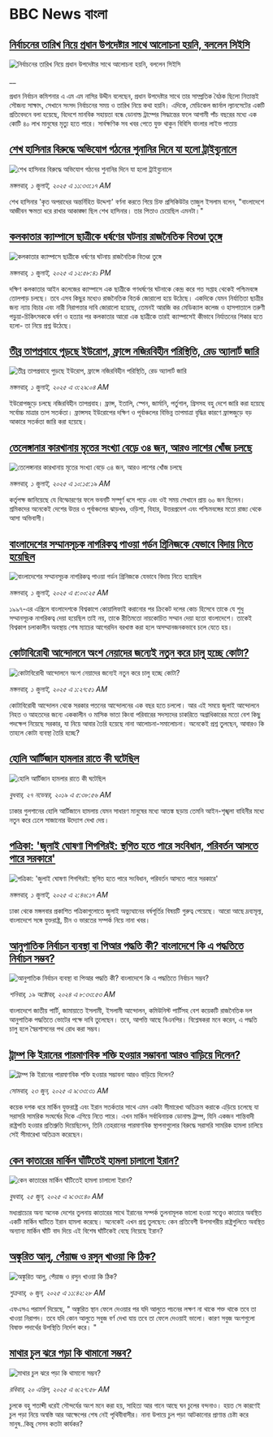 # BBC News বাংলা## [নির্বাচনের তারিখ নিয়ে প্রধান উপদেষ্টার সাথে আলোচনা হয়নি, বললেন সিইসি](https://www.bbc.co.uk/bengali/live/cgjggn042v4t?at_campaign=githubrss)![নির্বাচনের তারিখ নিয়ে প্রধান উপদেষ্টার সাথে আলোচনা হয়নি, বললেন সিইসি](https://ichef.bbci.co.uk/ace/standard/240/cpsprodpb/c827/live/6ecb9a70-5668-11f0-9074-8989d8c97d87.png)__প্রধান নির্বাচন কমিশনার এ এম এম নাসির উদ্দীন বলেছেন, প্রধান উপদেষ্টার সাথে তার সাম্প্রতিক বৈঠক ছিলো নিতান্তই সৌজন্য সাক্ষাৎ, সেখানে সংসদ নির্বাচনের সময় ও তারিখ নিয়ে কথা হয়নি। এদিকে, মেডিকেল জার্নাল ল্যানসেটের একটি প্রতিবেদনে বলা হয়েছে, বিদেশে মানবিক সহায়তা বন্ধে ডোনাল্ড ট্রাম্পের সিদ্ধান্তের ফলে আগামী পাঁচ বছরের মধ্যে এক কোটি ৪০ লাখ মানুষের মৃত্যু হতে পারে। সার্বক্ষণিক সব খবর পেতে যুক্ত থাকুন বিবিসি বাংলার লাইভ পাতায়## [শেখ হাসিনার বিরুদ্ধে অভিযোগ গঠনের শুনানির দিনে যা হলো ট্রাইব্যুনালে](https://www.bbc.com/bengali/articles/cwyqqg20j11o?at_campaign=githubrss)![শেখ হাসিনার বিরুদ্ধে অভিযোগ গঠনের শুনানির দিনে যা হলো ট্রাইব্যুনালে](https://ichef.bbci.co.uk/ace/ws/240/cpsprodpb/2d6b/live/b8caa4b0-5661-11f0-b5c5-012c5796682d.jpg)_মঙ্গলবার, ১ জুলাই, ২০২৫ এ ১১:৩৩:১৭ AM_শেখ হাসিনার 'কৃত অপরাধের অন্তর্নিহিত উদ্দেশ্য' বর্ণনা করতে গিয়ে চিফ প্রসিকিউটর তাজুল ইসলাম বলেন, "বাংলাদেশে আজীবন ক্ষমতা ধরে রাখার আকাঙ্ক্ষা ছিল শেখ হাসিনার। তার পিতাও চেয়েছিল এমনটা।"## [কলকাতার ক্যাম্পাসে ছাত্রীকে ধর্ষণের ঘটনায় রাজনৈতিক বিতণ্ডা তুঙ্গে](https://www.bbc.com/bengali/articles/cwyrr3p7383o?at_campaign=githubrss)![কলকাতার ক্যাম্পাসে ছাত্রীকে ধর্ষণের ঘটনায় রাজনৈতিক বিতণ্ডা তুঙ্গে](https://ichef.bbci.co.uk/ace/ws/240/cpsprodpb/9af6/live/11209700-567b-11f0-95fc-edf89039c20a.jpg)_মঙ্গলবার, ১ জুলাই, ২০২৫ এ ১২:৫৮:৪১ PM_দক্ষিণ কলকাতার আইন কলেজের ক্যাম্পাসে এক ছাত্রীকে গণধর্ষণের ঘটনাকে কেন্দ্র করে গত সপ্তাহ থেকেই পশ্চিমবঙ্গে তোলপাড় চলছে। তবে এসব কিছুর মধ্যেও রাজনৈতিক বিতর্ক জোরালো হয়ে উঠেছে। 
একদিকে যেমন নির্যাতিতা ছাত্রীর জন্য ন্যায় বিচার এবং নারী নিরাপত্তার দাবি জোরালো হয়েছে, তেমনই আরজি কর মেডিক্যাল কলেজ ও হাসপাতালে তরুণী পড়ুয়া-চিকিৎসককে ধর্ষণ ও হত্যার পর কলকাতার আরো এক ছাত্রীকে তারই ক্যাম্পাসেই কীভাবে নির্যাতনের শিকার হতে হলো- তা নিয়ে প্রশ্ন উঠেছে।## [তীব্র তাপপ্রবাহে পুড়ছে ইউরোপ, ফ্রান্সে নজিরবিহীন পরিস্থিতি, রেড অ্যালার্ট জারি](https://www.bbc.com/bengali/articles/cedgg6zdydgo?at_campaign=githubrss)![তীব্র তাপপ্রবাহে পুড়ছে ইউরোপ, ফ্রান্সে নজিরবিহীন পরিস্থিতি, রেড অ্যালার্ট জারি](https://ichef.bbci.co.uk/ace/ws/240/cpsprodpb/6b32/live/88ffc730-5628-11f0-960d-e9f1088a89fe.jpg)_মঙ্গলবার, ১ জুলাই, ২০২৫ এ ৩:২৯:০৪ AM_ইউরোপজুড়ে চলছে নজিরবিহীন তাপপ্রবাহ। ফ্রান্স, ইতালি, স্পেন, জার্মানি, পর্তুগাল, গ্রিসসহ বহু দেশে জারি করা হয়েছে সর্বোচ্চ মাত্রার তাপ সতর্কতা। ফ্রান্সসহ ইউরোপের দক্ষিণ ও পূর্বাঞ্চলের বিভিন্ন তাপমাত্রা বৃদ্ধির কারণে ফ্রান্সজুড়ে বড় আকারে সতর্কতা জারি করা হয়েছে।## [তেলেঙ্গানার কারখানায় মৃতের সংখ্যা বেড়ে ৩৪ জন, আরও লাশের খোঁজ চলছে ](https://www.bbc.com/bengali/articles/c3355l4mv60o?at_campaign=githubrss)![তেলেঙ্গানার কারখানায় মৃতের সংখ্যা বেড়ে ৩৪ জন, আরও লাশের খোঁজ চলছে ](https://ichef.bbci.co.uk/ace/ws/240/cpsprodpb/c1fc/live/4d570af0-565e-11f0-b1cd-8721735d6041.jpg)_মঙ্গলবার, ১ জুলাই, ২০২৫ এ ১০:১৫:১৯ AM_কর্তৃপক্ষ জানিয়েছে যে বিস্ফোরণের ফলে ভবনটি সম্পূর্ণ ধসে পড়ে এবং ওই সময় সেখানে প্রায় ৬০ জন ছিলেন। শ্রমিকদের অনেকেই দেশের উত্তর ও পূর্বাঞ্চলের ঝাড়খণ্ড, ওড়িশা, বিহার, উত্তরপ্রদেশ এবং পশ্চিমবঙ্গের মতো রাজ্য থেকে আসা অভিবাসী।## [বাংলাদেশের সম্মানসূচক নাগরিকত্ব পাওয়া গর্ডন গ্রিনিজকে যেভাবে বিদায় নিতে হয়েছিল](https://www.bbc.com/bengali/articles/cvgnnm2e79lo?at_campaign=githubrss)![বাংলাদেশের সম্মানসূচক নাগরিকত্ব পাওয়া গর্ডন গ্রিনিজকে যেভাবে বিদায় নিতে হয়েছিল](https://ichef.bbci.co.uk/ace/ws/240/cpsprodpb/e663/live/8a81aab0-55c4-11f0-9074-8989d8c97d87.jpg)_মঙ্গলবার, ১ জুলাই, ২০২৫ এ ৫:০০:২৫ AM_১৯৯৭-এর এপ্রিলে বাংলাদেশকে বিশ্বকাপে কোয়ালিফাই করানোর পর ক্রিকেট দলের কোচ হিসেবে তাকে যে শুধু সম্মানসূচক নাগরিকত্ব দেয়া হয়েছিল তাই নয়, তাকে রীতিমতো নায়কোচিত সম্মান দেয়া হতো বাংলাদেশে। তাকেই বিশ্বকাপ চলাকালীন অবস্থায় শেষ ম্যাচের আগেরদিন বরখাস্ত করা হলে অসম্মানজনকভাবে চলে যেতে হয়।## [কোটাবিরোধী আন্দোলনে অংশ নেয়াদের জন্যেই নতুন করে চালু হচ্ছে কোটা?](https://www.bbc.com/bengali/articles/cpd11enqd54o?at_campaign=githubrss)![কোটাবিরোধী আন্দোলনে অংশ নেয়াদের জন্যেই নতুন করে চালু হচ্ছে কোটা?](https://ichef.bbci.co.uk/ace/ws/240/cpsprodpb/242c/live/60df9150-55c8-11f0-a1ca-8125e59f5995.jpg)_মঙ্গলবার, ১ জুলাই, ২০২৫ এ ১:২৭:৫১ AM_কোটাবিরোধী আন্দোলন থেকে সরকার পতনের আন্দোলনের এক বছর হতে চললো। আর এই সময়ে জুলাই আন্দোলনে নিহত ও আহতদের জন্যে এককালীন ও মাসিক ভাতা কিংবা পরিবারের সদস্যদের চাকরিতে অগ্রাধিকারের মতো বেশ কিছু পদক্ষেপ নিয়েছে সরকার, যা নিয়ে আবার তৈরি হয়েছে নানা আলোচনা-সমালোচনা। অনেকেই প্রশ্ন তুলছেন, আবারও কি তাহলে কোটা ব্যবস্থা তৈরি হচ্ছে?## [হোলি আর্টিজান হামলার রাতে কী ঘটেছিল](https://www.bbc.com/bengali/news-50545433?at_campaign=githubrss)![হোলি আর্টিজান হামলার রাতে কী ঘটেছিল](https://ichef.bbci.co.uk/ace/standard/240/cpsprodpb/62B6/production/_109907252_gettyimages-805243002.jpg)_বুধবার, ২৭ নভেম্বর, ২০১৯ এ ৫:৩৮:৫৬ AM_ঢাকার গুলশানের হোলি আর্টিজানে হামলায় যেমন সাধারণ মানুষের মধ্যে আতঙ্ক ছড়ায় তেমনি আইন-শৃঙ্খলা বাহিনীর মধ্যে নতুন করে ঢেলে সাজানোর উদ্যোগ দেখা দেয়।## [পত্রিকা: 'জুলাই ঘোষণা শিগগিরই: স্থগিত হতে পারে সংবিধান, পরিবর্তন আসতে পারে সরকারে'](https://www.bbc.com/bengali/articles/cr5vvq9dq98o?at_campaign=githubrss)![পত্রিকা: 'জুলাই ঘোষণা শিগগিরই: স্থগিত হতে পারে সংবিধান, পরিবর্তন আসতে পারে সরকারে'](https://ichef.bbci.co.uk/ace/ws/240/cpsprodpb/f14f/live/b91db740-5620-11f0-bd14-3d3bf149643c.jpg)_মঙ্গলবার, ১ জুলাই, ২০২৫ এ ২:৪৬:১৭ AM_ঢাকা থেকে মঙ্গলবার প্রকাশিত পত্রিকাগুলোতে জুলাই অভ্যুত্থানের বর্ষপূর্তির বিষয়টি গুরুত্ব পেয়েছে। আরো আছে দ্রব্যমূল্য, বাংলাদেশে সঙ্গে যুক্তরাষ্ট্র, চীন ও ভারতের সম্পর্ক নিয়ে নানা খবর।## [আনুপাতিক নির্বাচন ব্যবস্থা বা পিআর পদ্ধতি কী? বাংলাদেশে কি এ পদ্ধতিতে নির্বাচন সম্ভব?](https://www.bbc.com/bengali/articles/c78d090ezdpo?at_campaign=githubrss)![আনুপাতিক নির্বাচন ব্যবস্থা বা পিআর পদ্ধতি কী? বাংলাদেশে কি এ পদ্ধতিতে নির্বাচন সম্ভব?](https://ichef.bbci.co.uk/ace/ws/240/cpsprodpb/5da0/live/2da73d40-8bae-11ef-b6b0-c9af5f7f16e4.jpg)_শনিবার, ১৯ অক্টোবর, ২০২৪ এ ৮:৩৩:৫৩ AM_বাংলাদেশে জাতীয় পার্টি, জামায়াতে ইসলামী, ইসলামী আন্দোলন, কমিউনিস্ট পার্টিসহ বেশ কয়েকটি রাজনৈতিক দল আনুপাতিক পদ্ধতিতে ভোটের পক্ষে দাবি তুলেছেন। তবে, আপত্তি আছে বিএনপির। বিশ্লেষকরা মনে করেন, এ পদ্ধতি চালু হলে স্বৈরশাসনের পথ রোধ করা সম্ভব।## [ট্রাম্প কি ইরানের পারমাণবিক শক্তি হওয়ার সম্ভাবনা আরও বাড়িয়ে দিলেন? ](https://www.bbc.com/bengali/articles/cvg86g6v0r8o?at_campaign=githubrss)![ট্রাম্প কি ইরানের পারমাণবিক শক্তি হওয়ার সম্ভাবনা আরও বাড়িয়ে দিলেন? ](https://ichef.bbci.co.uk/ace/ws/240/cpsprodpb/3dd5/live/34133c20-5010-11f0-86d5-3b52b53af158.jpg)_সোমবার, ২৩ জুন, ২০২৫ এ ৯:৩৩:৩১ AM_কয়েক দশক ধরে মার্কিন যুক্তরাষ্ট্র এবং ইরান সতর্কতার সাথে এমন একটা সীমারেখা অতিক্রম করাকে এড়িয়ে চলেছে যা সরাসরি সামরিক সংঘর্ষের দিকে এগিয়ে নিতে পারে। এখন মার্কিন সর্বাধিনায়ক ডোনাল্ড ট্রাম্প, যিনি একজন শান্তিবাদী রাষ্ট্রপতি হওয়ার প্রতিশ্রুতি দিয়েছিলেন, তিনি তেহরানের পারমাণবিক স্থাপনাগুলোর বিরুদ্ধে সরাসরি সামরিক হামলা চালিয়ে সেই সীমারেখা অতিক্রম করেছেন।## [কেন কাতারের মার্কিন ঘাঁটিতেই হামলা চালালো ইরান?](https://www.bbc.com/bengali/articles/c0rvzg4v4wpo?at_campaign=githubrss)![কেন কাতারের মার্কিন ঘাঁটিতেই হামলা চালালো ইরান?](https://ichef.bbci.co.uk/ace/ws/240/cpsprodpb/2718/live/cf2b5aa0-5194-11f0-8485-7bd50fa63665.jpg)_বুধবার, ২৫ জুন, ২০২৫ এ ৯:৩৩:৪০ AM_মধ্যপ্রাচ্যের অন্য অনেক দেশের তুলনায় কাতারের সাথে ইরানের সম্পর্ক তুলনামূলক ভালো হওয়া সত্ত্বেও কাতারে অবস্থিত একটি মার্কিন ঘাটিতে ইরান হামলা করেছে। অনেকেই এখন প্রশ্ন তুলছেন: কেন প্রতিবেশী উপসাগরীয় রাষ্ট্রগুলিতে অবস্থিত অন্যান্য মার্কিন ঘাঁটি বাদ দিয়ে এই বিশেষ ঘাঁটিকেই বেছে নিয়েছে ইরান?## [অঙ্কুরিত আলু, পেঁয়াজ ও রসুন খাওয়া কি ঠিক?](https://www.bbc.com/bengali/articles/czx02yddpyjo?at_campaign=githubrss)![অঙ্কুরিত আলু, পেঁয়াজ ও রসুন খাওয়া কি ঠিক?](https://ichef.bbci.co.uk/ace/ws/240/cpsprodpb/ce8d/live/dd2f4bc0-41d1-11f0-9e00-eb5667da9edb.jpg)_শুক্রবার, ৬ জুন, ২০২৫ এ ১১:৪২:২৮ AM_এফএসএ পরামর্শ দিয়েছে, " অঙ্কুরিত স্থান ফেলে দেওয়ার পর যদি আলুতে পচনের লক্ষণ না থাকে শক্ত থাকে তবে তা খাওয়া নিরাপদ। তবে যদি কোন আলুতে সবুজ বর্ণ দেখা যায় তবে তা ফেলে দেওয়াই ভালো। কারণ সবুজ অংশগুলো বিষাক্ত পদার্থের উপস্থিতি নির্দেশ করে। "## [মাথার চুল ঝরে পড়া কি থামানো সম্ভব?](https://www.bbc.com/bengali/articles/cz0115900myo?at_campaign=githubrss)![মাথার চুল ঝরে পড়া কি থামানো সম্ভব?](https://ichef.bbci.co.uk/ace/ws/240/cpsprodpb/db72/live/67a440c0-1db1-11f0-b265-abe347419ae3.jpg)_রবিবার, ২০ এপ্রিল, ২০২৫ এ ৬:২৭:৫৮ AM_চুলকে বহু শতাব্দী ধরেই সৌন্দর্যের অংশ মনে করা হয়, সাহিত্য আর গানে আছে ঘন চুলের বন্দনাও। হয়ত সে কারণেই চুল পড়া নিয়ে অস্বস্তি আর আক্ষেপের শেষ নেই পৃথিবীবাসীর। নানা উপায়ে চুল পড়া আটকানোর প্রাণান্ত চেষ্টা করে মানুষ..কিন্তু সেসব কতটা কার্যকর?